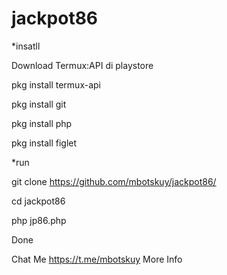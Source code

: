 # jackpot86

*insatll 

Download Termux:API di playstore

pkg install termux-api

pkg install git

pkg install php

pkg install figlet


*run

git clone https://github.com/mbotskuy/jackpot86/

cd jackpot86

php jp86.php

Done

Chat Me  https://t.me/mbotskuy More Info
